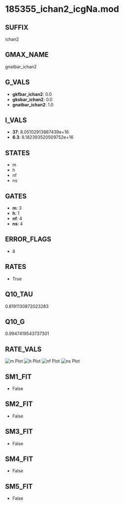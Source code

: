 # 185355_ichan2_icgNa.mod

## SUFFIX

ichan2

## GMAX_NAME

gnatbar_ichan2

## G_VALS

- **gkfbar_ichan2**: 0.0
- **gksbar_ichan2**: 0.0
- **gnatbar_ichan2**: 1.0

## I_VALS

- **37**: 8.05102913887439e+16
- **6.3**: 8.182393520509752e+16

## STATES

- m
- h
- nf
- ns

## GATES

- **m**: 3
- **h**: 1
- **nf**: 4
- **ns**: 4

## ERROR_FLAGS

- 8

## RATES

- True

## Q10_TAU

0.8191130872023283

## Q10_G

0.9947419543737301

## RATE_VALS

![m Plot](/Users/pbozelos/Dropbox/icg-Chai-Panos/supermodels/output_markdown_files/Na/185355_ichan2_icgNa.mod/images/m.png)
![h Plot](/Users/pbozelos/Dropbox/icg-Chai-Panos/supermodels/output_markdown_files/Na/185355_ichan2_icgNa.mod/images/h.png)
![nf Plot](/Users/pbozelos/Dropbox/icg-Chai-Panos/supermodels/output_markdown_files/Na/185355_ichan2_icgNa.mod/images/nf.png)
![ns Plot](/Users/pbozelos/Dropbox/icg-Chai-Panos/supermodels/output_markdown_files/Na/185355_ichan2_icgNa.mod/images/ns.png)

## SM1_FIT

- False

## SM2_FIT

- False

## SM3_FIT

- False

## SM4_FIT

- False

## SM5_FIT

- False

